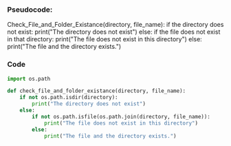 ### Pseudocode:

Check_File_and_Folder_Existance(directory, file_name):
    if the directory does not exist:
        print("The directory does not exist")
    else:
        if the file does not exist in that directory:
            print("The file does not exist in this directory")
        else:
            print("The file and the directory exists.")


### Code
```python
import os.path

def check_file_and_folder_existance(directory, file_name):
    if not os.path.isdir(directory):
        print("The directory does not exist")
    else:
        if not os.path.isfile(os.path.join(directory, file_name)):
            print("The file does not exist in this directory")
        else:
            print("The file and the directory exists.")
```
